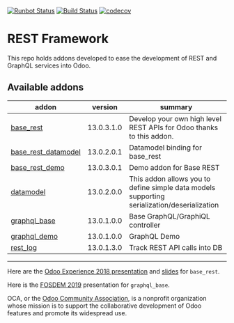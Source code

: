 [![Runbot Status](https://runbot.odoo-community.org/runbot/badge/flat/271/13.0.svg)](https://runbot.odoo-community.org/runbot/repo/github-com-oca-rest-framework-271)
[![Build Status](https://travis-ci.org/OCA/rest-framework.svg?branch=13.0)](https://travis-ci.org/OCA/rest-framework)
[![codecov](https://codecov.io/gh/OCA/rest-framework/branch/13.0/graph/badge.svg)](https://codecov.io/gh/OCA/rest-framework)

# REST Framework

This repo holds addons developed to ease the development of REST and GraphQL services into Odoo.

[//]: # (addons)

Available addons
----------------
addon | version | summary
--- | --- | ---
[base_rest](base_rest/) | 13.0.3.1.0 | Develop your own high level REST APIs for Odoo thanks to this addon.
[base_rest_datamodel](base_rest_datamodel/) | 13.0.2.0.1 | Datamodel binding for base_rest
[base_rest_demo](base_rest_demo/) | 13.0.3.0.1 | Demo addon for Base REST
[datamodel](datamodel/) | 13.0.2.0.0 | This addon allows you to define simple data models supporting serialization/deserialization
[graphql_base](graphql_base/) | 13.0.1.0.0 | Base GraphQL/GraphiQL controller
[graphql_demo](graphql_demo/) | 13.0.1.0.0 | GraphQL Demo
[rest_log](rest_log/) | 13.0.1.3.0 | Track REST API calls into DB

[//]: # (end addons)

----

Here are the [Odoo Experience 2018 presentation](https://www.youtube.com/watch?v=kWlniXgM3Sc&index=8&list=PLgRkpfC5FsCzEid-KcHTorEymPNO8QeyI) and [slides](https://docs.google.com/presentation/d/e/2PACX-1vStBIMdVI8JeUL7Ac8GlplPlbLnE3ybcrrhzqxVhjFQa-wzU2BSvBUxqAq9vl9CLxqFYctmk7_ysUDZ/pub?start=true&loop=true&delayms=3000)
for `base_rest`.

Here is the [FOSDEM 2019](https://archive.fosdem.org/2019/schedule/event/python_discover_graphql/) presentation for `graphql_base`.

OCA, or the [Odoo Community Association](http://odoo-community.org/), is a nonprofit organization whose
mission is to support the collaborative development of Odoo features and
promote its widespread use.
